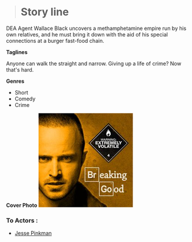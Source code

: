 > # Story line

DEA Agent Wallace Black uncovers a methamphetamine empire run by his own relatives, and he must bring it down with the aid of his special connections at a burger fast-food chain.

**Taglines**

Anyone can walk the straight and narrow. Giving up a life of crime? Now that's hard.

**Genres**

- Short
- Comedy 
- Crime

**Cover Photo**
![Breaking Good](https://github.com/dezGusty/streample-2023/blob/main/breaking_good_CoverPhoto.jpg?raw=true)

### To Actors :

 - [Jesse Pinkman](https://github.com/dezGusty/streample-2023/blob/main/actors/JessePinkman.md)

